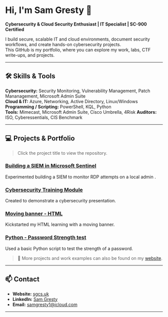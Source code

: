 # Hi, I'm Sam Gresty 👋
**Cybersecurity & Cloud Security Enthusiast | IT Specialist | SC-900 Certified**

I build secure, scalable IT and cloud environments, document security workflows, and create hands-on cybersecurity projects.  
This GitHub is my portfolio, where you can explore my work, labs, CTF write-ups, and projects.  

---

## 🛠 Skills & Tools

**Cybersecurity:** Security Monitoring, Vulnerability Management, Patch Mananagement, Microsoft Admin Suite  
**Cloud & IT:** Azure, Networking, Active Directory, Linux/Windows  
**Programming / Scripting:** PowerShell, KQL, Python   
**Tools:** Mimecast, Microsoft Admin Suite, Cisco Umbrella, 4Risk
**Auditors:** ISO, Cyberessentials, CIS Benchmark

---

## 💻 Projects & Portfolio

> Click the project title to view the repository.

### [Building a SIEM in Microsoft Sentinel](https://github.com/Github-SGCS/Building-a-SIEM---Microsoft-Sentinel-)
Experimented building a SIEM to monitor RDP attempts on a local admin .

### [Cybersecurity Training Module](https://github.com/Github-SGCS/SGCS-Cybersecurity-Training-Module)
Created to demonstrate a cybersecurity presentation.

### [Moving banner - HTML](https://github.com/Github-SGCS/HTML---Moving-Banner)
Kickstarted my HTML learning with a moving banner.  

### [Python - Password Strength test](https://github.com/Github-SGCS/Password-Strength-Test)
Used a basic Python script to test the strength of a password.  

> 🔗 More projects and work examples can also be found on my [website](https://sgcs.uk).

---

## 📫 Contact

- **Website:** [sgcs.uk](https://sgcs.uk)  
- **LinkedIn:** [Sam Gresty](www.linkedin.com/in/samuel-gresty)  
- **Email:** samgresty1@icloud.com

---
